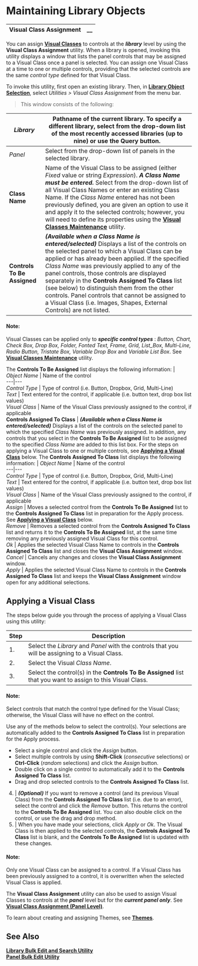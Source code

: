# Maintaining Library Objects   
  
**Visual Class Assignment** |  **__**  
---|---  
  
You can assign **[Visual Classes](../../System%20Maintenance%20Tools/System%20Options/Visual%20Classes.md)** to controls at the **_library_** level by using the **Visual Class Assignment** utility. When a library is opened, invoking this utility displays a window that lists the panel controls that may be assigned to a Visual Class once a panel is selected. You can assign one Visual Class at a time to one or multiple controls, providing that the selected controls are the same _control type_ defined for that Visual Class.

To invoke this utility, first open an existing library. Then, in **[Library Object Selection](../Library%20Object%20Selection/Overview.md)**, select _Utilities > Visual Class Assignment_ from the menu bar.

> This window consists of the following:

_Library_ |  Pathname of the current library. To specify a different library, select from the drop-down list of the most recently accessed libraries (up to nine) or use the Query button.  
---|---  
_Panel_ |  Select from the drop-down list of panels in the selected library.  
**Class Name** |  Name of the Visual Class to be assigned (either _Fixed_ value or string _Expression_). **_A Class Name must be entered._** Select from the drop-down list of all Visual Class Names or enter an existing Class Name. If the _Class Name_ entered has not been previously defined, you are given an option to use it and apply it to the selected controls; however, you will need to define its properties using the **[Visual Classes Maintenance](../../System%20Maintenance%20Tools/System%20Options/Visual%20Classes.htm#vcutility)** utility.  
**Controls To Be Assigned** |  **_(Available when a Class Name is entered/selected)_** Displays a list of the controls on the selected panel to which a Visual Class can be applied or has already been applied. If the specified _Class Name_ was previously applied to any of the panel controls, those controls are displayed separately in the **Controls Assigned To Class** list (see below) to distinguish them from the other controls. Panel controls that cannot be assigned to a Visual Class (i.e. Images, Shapes, External Controls) are not listed.

#### **Note:**  
Visual Classes can be applied only to **_specific control types_** : _Button, Chart, Check Box, Drop Box, Folder, Fonted Text, Frame, Grid, List_Box, Multi-Line, Radio Button, Tristate Box, Variable Drop Box_ and _Variable List Box_. See **[Visual Classes Maintenance](../../System%20Maintenance%20Tools/System%20Options/Visual%20Classes.htm#vcutility)** utility.

The **Controls To Be Assigned** list displays the following information: |  _Object Name_ |  Name of the control  
---|---  
_Control Type_ |  Type of control (i.e. Button, Dropbox, Grid, Multi-Line)  
_Text_ |  Text entered for the control, if applicable (i.e. button text, drop box list values)  
_Visual Class_ |  Name of the Visual Class previously assigned to the control, if applicable  
**Controls Assigned To Class** |  **_(Available when a Class Name is entered/selected)_** Displays a list of the controls on the selected panel to which the specified _Class Name_ was previously assigned. In addition, any controls that you select in the **Controls To Be Assigned** list to be assigned to the specified _Class Name_ are added to this list box. For the steps on applying a Visual Class to one or multiple controls, see **[Applying a Visual Class](Visual%20Class%20Assignment.md)** below. The **Controls Assigned To Class** list displays the following information: |  _Object Name_ |  Name of the control  
---|---  
_Control Type_ |  Type of control (i.e. Button, Dropbox, Grid, Multi-Line)  
_Text_ |  Text entered for the control, if applicable (i.e. button text, drop box list values)  
_Visual Class_ |  Name of the Visual Class previously assigned to the control, if applicable  
_Assign_ |  Moves a selected control from the **Controls To Be Assigned** list to the **Controls Assigned To Class** list in preparation for the Apply process. See **[Applying a Visual Class](Visual%20Class%20Assignment.md)** below.  
_Remove_ |  Removes a selected control from the **Controls Assigned To Class** list and returns it to the **Controls To Be Assigned** list, at the same time removing any previously assigned Visual Class for this control.  
_Ok_ |  Applies the selected Visual Class Name to controls in the **Controls Assigned To Class** list and closes the **Visual Class Assignment** window.  
_Cancel_ |  Cancels any changes and closes the **Visual Class Assignment** window.  
_Apply_ |  Applies the selected Visual Class Name to controls in the **Controls Assigned To Class** list and keeps the **Visual Class Assignment** window open for any additional selections.  
  
##  Applying a Visual Class

The steps below guide you through the process of applying a Visual Class using this utility:

**Step** |  **Description**  
---|---  
1. |  Select the _Library_ and _Panel_ with the controls that you will be assigning to a Visual Class.  
2. |  Select the Visual _Class Name_.  
3. |  Select the control(s) in the **Controls To Be Assigned** list that you want to assign to this Visual Class.

#### **Note:**  
Select controls that match the control type defined for the Visual Class; otherwise, the Visual Class will have no effect on the control.

Use any of the methods below to select the control(s). Your selections are automatically added to the **Controls Assigned To Class** list in preparation for the Apply process.

  * Select a single control and click the _Assign_ button.
  * Select multiple controls by using **Shift-Click** (_consecutive_ selections) or **Ctrl-Click** (_random_ selections) and click the _Assign_ button.
  * Double click on a single control to automatically add it to the **Controls Assigned To Class** list.
  * Drag and drop selected controls to the **Controls Assigned To Class** list.

  
4. |  **_(Optional)_** If you want to remove a control (and its previous Visual Class) from the **Controls Assigned To Class** list (i.e. due to an error), select the control and click the _Remove_ button. This returns the control to the **Controls To Be Assigned** list. You can also double click on the control, or use the drag and drop method.  
5. |  When you have made your selections, click _Apply_ or _Ok_. The Visual Class is then applied to the selected controls, the **Controls Assigned To Class** list is blank, and the **Controls To Be Assigned** list is updated with these changes.

#### **Note:**  
Only one Visual Class can be assigned to a control. If a Visual Class has been previously assigned to a control, it is overwritten when the selected Visual Class is applied.  
  
The **Visual Class Assignment** utility can also be used to assign Visual Classes to controls at the **_panel_** level but for the **_current panel only_**. See **[Visual Class Assignment (Panel Level)](../../Panel%20Designer/Options%20and%20Utilities/Visual%20Class%20Assignment%20\(Panel%20Level\).htm)**.

To learn about creating and assigning Themes, see **[Themes](../../System%20Maintenance%20Tools/System%20Options/Themes.md)**.

## See Also

**[Library Bulk Edit and Search Utility](Library%20Bulk%20Edit.md)  
[Panel Bulk Edit Utility](../../Panel%20Designer/Options%20and%20Utilities/Bulk%20Edit%20Utility.md)**
